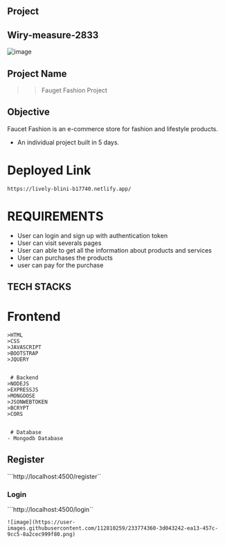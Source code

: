 ## Project
## Wiry-measure-2833

![image](https://user-images.githubusercontent.com/112810259/233773649-c793731c-b31e-4722-b528-8b966c051803.png)
<br>

## Project Name

> > Fauget Fashion Project

## Objective

Faucet Fashion is an e-commerce store for fashion and lifestyle products.

- An individual project built in 5 days.

# Deployed Link

``` https://lively-blini-b17740.netlify.app/ ```


# REQUIREMENTS 
  - User can login and sign up with authentication token
  - User can visit severals pages 
  - User can able to get all the information about products and services
  - User can purchases the products 
  - user can pay for the purchase
  
  ## TECH STACKS
   # Frontend
    >HTML
    >CSS
    >JAVASCRIPT
    >BOOTSTRAP
    >JQUERY


     # Backend
    >NODEJS
    >EXPRESSJS
    >MONGOOSE
    >JSONWEBTOKEN
    >BCRYPT
    >CORS


     # Database 
    - Mongodb Database
    
 ## Register

```http://localhost:4500/register``

### Login 
```http://localhost:4500/login``   
    
    ![image](https://user-images.githubusercontent.com/112810259/233774360-3d043242-ea13-457c-9cc5-8a2cec999f80.png)


